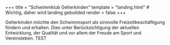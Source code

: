 +++
title = "Schwimmklub Gelterkinden"
template = "landing.html"   # Wichtig, daher wird landing gebuilded
render = false
+++

Gelterkinden möchte den Schwimmsport als sinnvolle Freizeitbeschäftigung fördern und erhalten. Dies unter Berücksichtigung der aktuellen Entwicklung, der Qualität und vor allem der Freude am Sport und Vereinsleben. TEST